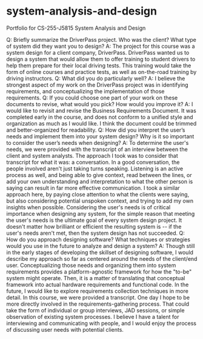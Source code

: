 # system-analysis-and-design
Portfolio for CS-255-J5815 System Analysis and Design

Q: Briefly summarize the DriverPass project. Who was the client? What type of system did they want you to design?
A: The project for this course was a system design for a client company, DriverPass. DriverPass wanted us to design a system that would allow them to offer training to student drivers to help them prepare for their local driving tests. This training would take the form of online courses and practice tests, as well as on-the-road training by driving instructors.
Q: What did you do particularly well?
A: I believe the strongest aspect of my work on the DriverPass project was in identifying requirements, and conceptualizing the implementation of those requirements.
Q: If you could choose one part of your work on these documents to revise, what would you pick? How would you improve it?
A: I would like to revisit and revise the Business Requirements Document. It was completed early in the course, and does not conform to a unified style and organization as much as I would like. I think the document could be trimmed and better-organized for readability.
Q: How did you interpret the user’s needs and implement them into your system design? Why is it so important to consider the user’s needs when designing?
A: To determine the user's needs, we were provided with the transcript of an interview between the client and system analysts. The approach I took was to consider that transcript for what it was: a conversation. In a good conversation, the people involved aren't just taking turns speaking. Listening is an active process as well, and being able to give context, read between the lines, or add your own understanding and interpretation to what the other person is saying can result in far more effective communication. I took a similar approach here, by paying close attention to what the clients were saying, but also considering potential unspoken context, and trying to add my own insights when possible. Considering the user's needs is of critical importance when designing any system, for the simple reason that meeting the user's needs is the ultimate goal of every system design project. It doesn't matter how brilliant or efficient the resulting system is -- if the user's needs aren't met, then the system design has not succeeded.
Q: How do you approach designing software? What techniques or strategies would you use in the future to analyze and design a system?
A: Though still in the early stages of developing the skillset of designing software, I would describe my approach so far as centered around the needs of the client/end user. Conceptualizing those needs and organizing them into system requirements provides a platform-agnostic framework for how the "to-be" system might operate. Then, it is a matter of translating that conceptual framework into actual hardware requirements and functional code. In the future, I would like to explore requirements collection techniques in more detail. In this course, we were provided a transcript. One day I hope to be more directly involved in the requirements-gathering process. That could take the form of individual or group interviews, JAD sessions, or simple observation of existing system processes. I believe I have a talent for interviewing and communicating with people, and I would enjoy the process of discussing user needs with potential clients.
